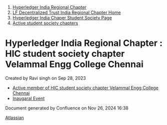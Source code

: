 1. [Hyperledger India Regional Chapter](index.html)
2. [LF Decentralized Trust India Regional Chapter Home](LF-Decentralized-Trust-India-Regional-Chapter-Home_19169282.html)
3. [Hyperledger India Chaper Student Society Page](Hyperledger-India-Chaper-Student-Society-Page_19169775.html)
4. [Active student society chapters](Active-student-society-chapters_19170944.html)

# Hyperledger India Regional Chapter : HIC student society chapter Velammal Engg College Chennai

Created by Ravi singh on Sep 28, 2023

- [Active member of HIC student society chapter Velammal Engg College Chennai](Active-member-of-HIC-student-society-chapter-Velammal-Engg-College-Chennai_19171286.html)
- [Inaugaral Event](Inaugaral-Event_19171369.html)

Document generated by Confluence on Nov 26, 2024 16:38

[Atlassian](http://www.atlassian.com/)
